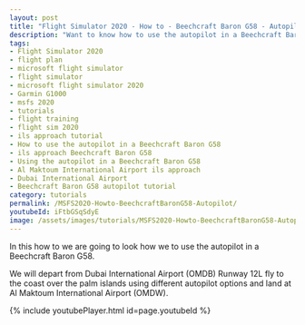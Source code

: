 ```yaml
---
layout: post
title: "Flight Simulator 2020 - How to - Beechcraft Baron G58 - Autopilot"
description: "Want to know how to use the autopilot in a Beechcraft Baron G58 than view this video"
tags:
- Flight Simulator 2020
- flight plan
- microsoft flight simulator
- flight simulator
- microsoft flight simulator 2020 
- Garmin G1000
- msfs 2020 
- tutorials 
- flight training
- flight sim 2020
- ils approach tutorial
- How to use the autopilot in a Beechcraft Baron G58
- ils approach Beechcraft Baron G58
- Using the autopilot in a Beechcraft Baron G58
- Al Maktoum International Airport ils approach
- Dubai International Airport
- Beechcraft Baron G58 autopilot tutorial
category: tutorials
permalink: /MSFS2020-Howto-BeechcraftBaronG58-Autopilot/
youtubeId: iFtbGSqSdyE
image: /assets/images/tutorials/MSFS2020-Howto-BeechcraftBaronG58-Autopilot.jpg
---
```

In this how to we are going to look how we to use the autopilot in a Beechcraft Baron G58.

We will depart from Dubai International Airport (OMDB) Runway 12L fly to the coast over the palm islands using different autopilot options and land at Al Maktoum International Airport (OMDW).

{% include youtubePlayer.html id=page.youtubeId %}